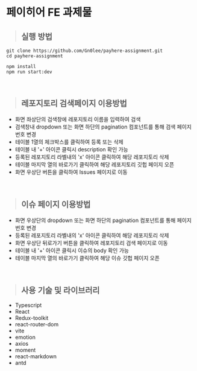 # 페이히어 FE 과제물

> ## 실행 방법

```shell
git clone https://github.com/Gn0lee/payhere-assignment.git
cd payhere-assignment

npm install
npm run start:dev
```
<br>

> ## 레포지토리 검색페이지 이용방법

- 화면 좌상단의 검색창에 레포지토리 이름을 입력하여 검색
- 검색창내 dropdown 또는 화면 하단의 pagination 컴포넌트를 통해 검색 페이지 번호 변경
- 테이블 1열의 체크박스를 클릭하여 등록 또는 삭제
- 테이블 내 '+' 아이콘 클릭시 description 확인 가능
- 등록된 레포지토리 라벨내의 'x' 아이콘 클릭하여 해당 레포지토리 삭제
- 테이블 마지막 열의 바로가기 클릭하여 해당 레포지토리 깃헙 페이지 오픈
- 화면 우상단 버튼을 클릭하여 Issues 페이지로 이동

<br>

> ## 이슈 페이지 이용방법
- 화면 우상단의 dropdown 또는 화면 하단의 pagination 컴포넌트를 통해 페이지 번호 변경
- 등록된 레포지토리 라벨내의 'x' 아이콘 클릭하여 해당 레포지토리 삭제
- 화면 우상단 뒤로가기 버튼을 클릭하여 레포지토리 검색 페이지로 이동
- 테이블 내 '+' 아이콘 클릭시 이슈의 body 확인 가능
- 테이블 마지막 열의 바로가기 클릭하여 해당 이슈 깃헙 페이지 오픈

<br>

> ## 사용 기술 및 라이브러리
- Typescript
- React
- Redux-toolkit
- react-router-dom
- vite
- emotion
- axios
- moment
- react-markdown
- antd
